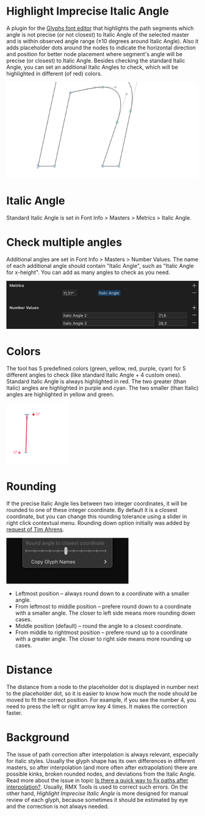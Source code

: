 # Highlight Imprecise Italic Angle

A plugin for the [Glyphs font editor](http://glyphsapp.com/) that highlights the path segments which angle is not precise (or not closest) to Italic Angle of the selected master and is within observed angle range (±10 degrees around Italic Angle). Also it adds placeholder dots around the nodes to indicate the horizontal direction and position for better node placement where segment's angle will be precise (or closest) to Italic Angle. Besides checking the standard Italic Angle, you can set an additional Italic Angles to check, which will be highlighted in different (of red) colors.

![](PreviewAnimation.gif)

# Italic Angle

Standard Italic Angle is set in Font Info > Masters > Metrics > Italic Angle.

# Check multiple angles

Additional angles are set in Font Info > Masters > Number Values. The name of each additional angle should contain "Italic Angle", such as "Italic Angle for x-height". You can add as many angles to check as you need.

![](PreviewAngles.png)

# Colors

The tool has 5 predefined colors (green, yellow, red, purple, cyan) for 5 different angles to check (like standard Italic Angle + 4 custom ones). Standard Italic Angle is always highlighted in red. The two greater (than Italic) angles are highlighted in purple and cyan. The two smaller (than Italic) angles are highlighted in yellow and green.

![](PreviewColors.gif)

# Rounding

If the precise Italic Angle lies between two integer coordinates, it will be rounded to one of these integer coordinate. By default it is a closest coordinate, but you can change this rounding tolerance using a slider in right click contextual menu. Rounding down option initially was added by [request of Tim Ahrens](https://forum.glyphsapp.com/t/highlight-imprecise-italic-angle-reporter-plugin/33688/5).

![](PreviewRounding.gif)

- Leftmost position – always round down to a coordinate with a smaller angle.
- From leftmost to middle position – prefere round down to a coordinate with a smaller angle. The closer to left side means more rounding down cases.
- Middle position (default) – round the angle to a closest coordinate.
- From middle to rightmost position – prefere round up to a coordinate with a greater angle. The closer to right side means more rounding up cases.

# Distance

The distance from a node to the placeholder dot is displayed in number next to the placeholder dot, so it is easier to know how much the node should be moved to fit the correct position. For example, if you see the number 4, you need to press the left or right arrow key 4 times. It makes the correction faster.

# Background

The issue of path correction after interpolation is always relevant, especially for italic styles. Usually the glyph shape has its own differences in different masters, so after interpolation (and more often after extrapolation) there are possible kinks, broken rounded nodes, and deviations from the Italic Angle. Read more about the issue in topic [Is there a quick way to fix paths after interpolation?](https://forum.glyphsapp.com/t/is-there-a-quick-way-to-fix-paths-after-interpolation/3311). Usually, RMX Tools is used to correct such errors. On the other hand, *Highlight Imprecise Italic Angle* is more designed for manual review of each glyph, because sometimes it should be estimated by eye and the correction is not always needed.
